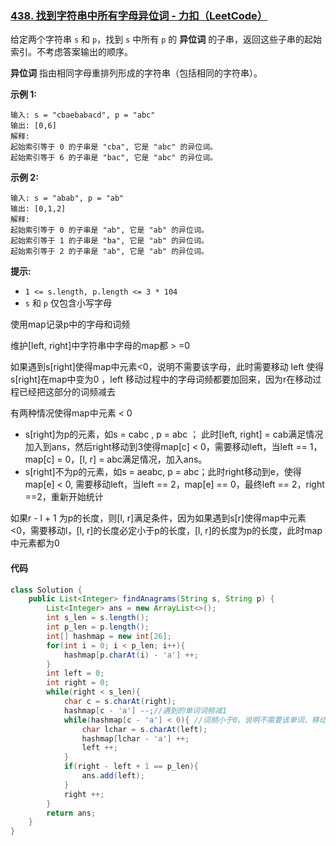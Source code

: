 ### [438. 找到字符串中所有字母异位词 - 力扣（LeetCode）](https://leetcode.cn/problems/find-all-anagrams-in-a-string/description/)



给定两个字符串 `s` 和 `p`，找到 `s` 中所有 `p` 的 **异位词** 的子串，返回这些子串的起始索引。不考虑答案输出的顺序。

**异位词** 指由相同字母重排列形成的字符串（包括相同的字符串）。

 

**示例 1:**

```
输入: s = "cbaebabacd", p = "abc"
输出: [0,6]
解释:
起始索引等于 0 的子串是 "cba", 它是 "abc" 的异位词。
起始索引等于 6 的子串是 "bac", 它是 "abc" 的异位词。
```

 **示例 2:**

```
输入: s = "abab", p = "ab"
输出: [0,1,2]
解释:
起始索引等于 0 的子串是 "ab", 它是 "ab" 的异位词。
起始索引等于 1 的子串是 "ba", 它是 "ab" 的异位词。
起始索引等于 2 的子串是 "ab", 它是 "ab" 的异位词。
```

 

**提示:**

- `1 <= s.length, p.length <= 3 * 104`
- `s` 和 `p` 仅包含小写字母



使用map记录p中的字母和词频

维护[left, right]中字符串中字母的map都 > =0

如果遇到s[right]使得map中元素<0，说明不需要该字母，此时需要移动 left 使得 s[right]在map中变为0 ，left 移动过程中的字母词频都要加回来，因为r在移动过程已经把这部分的词频减去

有两种情况使得map中元素 < 0

- s[right]为p的元素，如s = cabc , p  = abc ； 此时[left, right] = cab满足情况加入到ans，然后right移动到3使得map[c] < 0，需要移动left，当left == 1，map[c] = 0，[l, r] = abc满足情况，加入ans。
- s[right]不为p的元素，如s = aeabc, p = abc；此时right移动到e，使得map[e] < 0, 需要移动left，当left == 2，map[e] ==  0，最终left == 2，right ==2，重新开始统计

如果r - l + 1 为p的长度，则[l, r]满足条件，因为如果遇到s[r]使得map中元素<0，需要移动l，[l, r]的长度必定小于p的长度，[l, r]的长度为p的长度，此时map中元素都为0



#### **代码**

```java
class Solution {
    public List<Integer> findAnagrams(String s, String p) {
        List<Integer> ans = new ArrayList<>();
        int s_len = s.length();
        int p_len = p.length();
        int[] hashmap = new int[26];
        for(int i = 0; i < p_len; i++){
            hashmap[p.charAt(i) - 'a'] ++;
        }
        int left = 0;
        int right = 0;
        while(right < s_len){
            char c = s.charAt(right);
            hashmap[c - 'a'] --;//遇到的单词词频减1
            while(hashmap[c - 'a'] < 0){ //词频小于0，说明不需要该单词，移动l并把词频加回来，直到r==0
                char lchar = s.charAt(left);
                hashmap[lchar - 'a'] ++;
                left ++;
            }
            if(right - left + 1 == p_len){
                ans.add(left);
            }
            right ++; 
        }
        return ans;
    }
}
```

